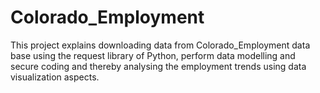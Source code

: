 # Colorado_Employment

This project explains downloading data from Colorado_Employment data base using the request library of Python, perform data modelling and secure coding and thereby analysing the employment trends using data visualization aspects.
